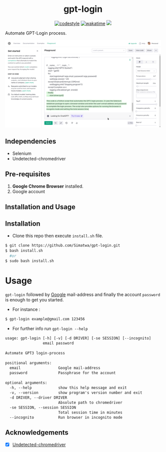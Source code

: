 <h1 align="center">gpt-login</h1>
<p align="center">
 <a href="#"><img alt='codestyle' src="https://img.shields.io/static/v1?logo=Black&label=Code style&message=Black&color=black"/></a>
 <a href="https://wakatime.com/badge/github/Simatwa/gpt-login"><img src="https://wakatime.com/badge/github/Simatwa/gpt-login.svg" alt="wakatime"></a>
  <a href='#'><img src="https://img.shields.io/static/v1?logo=coverage&label=Coverage&message=95%&color=green"/></a>
</p>

Automate GPT-Login process.

![GPT-Browser-interface](assets/screenshot.png)

## Independencies 

* Selenium
* Undetected-chromedriver

## Pre-requisites

1. **Google Chrome Browser** installed.
2. Google account

## Installation and Usage

## Installation

- Clone this repo then execute `install.sh` file.

```sh
$ git clone https://github.com/Simatwa/gpt-login.git
$ bash install.sh
  #or
$ sudo bash install.sh
```
# Usage

`gpt-login` followed by [Google](https://google.com) mail-address and finally  the account `password` is enough to get you started.

-  For instance :

 ```sh
 $ gpt-login example@gmail.com 123456
```

- For further info run `gpt-login --help` 

```
usage: gpt-login [-h] [-v] [-d DRIVER] [-se SESSION] [--incognito]
                 email password

Automate GPT3 login-process

positional arguments:
  email                 Google mail-address
  password              Passphrase for the account

optional arguments:
  -h, --help            show this help message and exit
  -v, --version         show program's version number and exit
  -d DRIVER, --driver DRIVER
                        Absolute path to chromedriver
  -se SESSION, --session SESSION
                        Total session time in minutes
  --incognito           Run browser in incognito mode
  ```

  ## Acknowledgements

  - [x] [Undetected-chromedriver](https://github.com/ultrafunkamsterdam/undetected-chromedriver)
